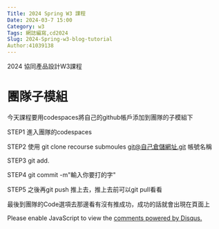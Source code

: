 ```yaml
---
Title: 2024 Spring W3 課程
Date: 2024-03-7 15:00
Category: w3
Tags: 網誌編寫,cd2024
Slug: 2024-Spring-w3-blog-tutorial
Author:41039138
---
```


2024 協同產品設計W3課程

<!-- PELICAN_END_SUMMARY -->

# 團隊子模組

今天課程要用codespaces將自己的github帳戶添加到團隊的子模組下

STEP1 進入團隊的codespaces

STEP2 使用 git clone recourse submoules git@自己倉儲網址.git 帳號名稱

STEP3 git add.

STEP4 git commit -m"輸入你要打的字"

STEP5 之後再git push 推上去，推上去前可以git pull看看

最後到團隊的Code選項去那邊看有沒有推成功，成功的話就會出現在頁面上
<div id="disqus_thread"></div>
<script>
    /**  
    *  RECOMMENDED CONFIGURATION VARIABLES: EDIT AND UNCOMMENT THE SECTION BELOW TO INSERT DYNAMIC VALUES FROM YOUR PLATFORM OR CMS.
    *  LEARN WHY DEFINING THESE VARIABLES IS IMPORTANT: https://disqus.com/admin/universalcode/#configuration-variables    */
    /*
    var disqus_config = function () {
    this.page.url = PAGE_URL;  // Replace PAGE_URL with your page's canonical URL variable
    this.page.identifier = PAGE_IDENTIFIER; // Replace PAGE_IDENTIFIER with your page's unique identifier variable
    };
    */
    (function() { // DON'T EDIT BELOW THIS LINE
    var d = document, s = d.createElement('script');
    s.src = 'https://https-github-com-gujiafeng-github-io-cd2024.disqus.com/embed.js';
    s.setAttribute('data-timestamp', +new Date());
    (d.head || d.body).appendChild(s);
    })();
</script>
<noscript>Please enable JavaScript to view the <a href="https://disqus.com/?ref_noscript">comments powered by Disqus.</a></noscript>